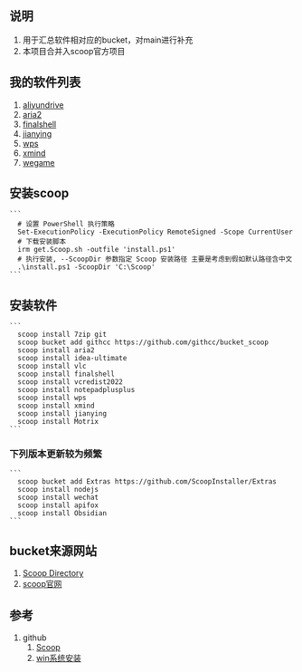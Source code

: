 ## 说明
1. 用于汇总软件相对应的bucket，对main进行补充
2. 本项目合并入scoop官方项目

## 我的软件列表
1. [aliyundrive](https://github.com/akirco/aki-apps)
2. [aria2](https://github.com/akirco/aki-apps)
3. [finalshell](https://github.com/ViCrack/scoop-bucket)
4. [jianying](https://github.com/magicedy/scoop-bucket-m)
5. [wps](https://github.com/WinApps-share/WinApps-bucket)
6. [xmind](https://github.com/wholegale39/onetab)
7. [wegame](https://github.com/akirco/aki-apps)

## 安装scoop
    ```
      # 设置 PowerShell 执行策略
      Set-ExecutionPolicy -ExecutionPolicy RemoteSigned -Scope CurrentUser
      # 下载安装脚本
      irm get.Scoop.sh -outfile 'install.ps1'
      # 执行安装, --ScoopDir 参数指定 Scoop 安装路径 主要是考虑到假如默认路径含中文
      .\install.ps1 -ScoopDir 'C:\Scoop'
    ```

## 安装软件
    ```
      scoop install 7zip git
      scoop bucket add githcc https://github.com/githcc/bucket_scoop
      scoop install aria2
      scoop install idea-ultimate
      scoop install vlc
      scoop install finalshell  
      scoop install vcredist2022
      scoop install notepadplusplus
      scoop install wps
      scoop install xmind
      scoop install jianying
      scoop install Motrix
    ```
### 下列版本更新较为频繁
    ```
      scoop bucket add Extras https://github.com/ScoopInstaller/Extras
      scoop install nodejs
      scoop install wechat
      scoop install apifox
      scoop install Obsidian
    ```

## bucket来源网站
1.  [Scoop Directory](https://rasa.github.io/scoop-directory/search)
2.  [scoop官网](https://Scoop.sh/)

## 参考
1. github
   1. [Scoop](https://github.com/githcc/knowledge_self/blob/main/%E8%BD%AF%E4%BB%B6/%E4%BD%BF%E7%94%A8/Scoop.md)
   2. [win系统安装](https://github.com/githcc/knowledge_self/blob/main/%E7%B3%BB%E7%BB%9F/%E5%AE%89%E8%A3%85/win.md)